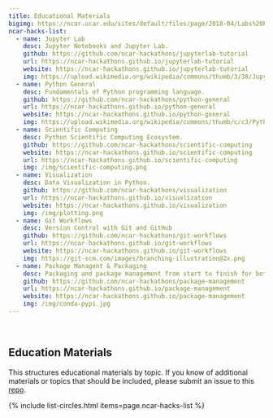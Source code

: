 ```yaml
---
title: Educational Materials
bigimg: https://ncar.ucar.edu/sites/default/files/page/2018-04/Labs%20Earth%20space%20banner.jpg
ncar-hacks-list:
  - name: Jupyter Lab
    desc: Jupyter Notebooks and Jupyter Lab.
    github: https://github.com/ncar-hackathons/jupyterlab-tutorial
    url: https://ncar-hackathons.github.io/jupyterlab-tutorial
    website: https://ncar-hackathons.github.io/jupyterlab-tutorial
    img: https://upload.wikimedia.org/wikipedia/commons/thumb/3/38/Jupyter_logo.svg/207px-Jupyter_logo.svg.png
  - name: Python General
    desc: Fundamentals of Python programming language.
    github: https://github.com/ncar-hackathons/python-general
    url: https://ncar-hackathons.github.io/python-general
    website: https://ncar-hackathons.github.io/python-general
    img: https://upload.wikimedia.org/wikipedia/commons/thumb/c/c3/Python-logo-notext.svg/220px-Python-logo-notext.svg.png
  - name: Scientific Computing
    desc: Python Scientific Computing Ecosystem.
    github: https://github.com/ncar-hackathons/scientific-computing
    website: https://ncar-hackathons.github.io/scientific-computing
    url: https://ncar-hackathons.github.io/scientific-computing
    img: /img/scientific-computing.png
  - name: Visualization
    desc: Data Visualization in Python.
    github: https://github.com/ncar-hackathons/visualization
    url: https://ncar-hackathons.github.io/visualization
    website: https://ncar-hackathons.github.io/visualization
    img: /img/plotting.png
  - name: Git Workflows
    desc: Version Control with Git and GitHub
    github: https://github.com/ncar-hackathons/git-workflows
    url: https://ncar-hackathons.github.io/git-workflows
    website: https://ncar-hackathons.github.io/git-workflows
    img: https://git-scm.com/images/branching-illustration@2x.png
  - name: Package Managent & Packaging
    desc: Packaging and package management from start to finish for both PyPI and Conda.
    github: https://github.com/ncar-hackathons/package-management
    url: https://ncar-hackathons.github.io/package-management
    website: https://ncar-hackathons.github.io/package-management
    img: /img/conda-pypi.jpg
---
```


<br>

## Education Materials

This structures educational materials by topic. If you know of additional materials or topics that should be included, please submit an issue to this [repo](https://github.com/ncar-hackathons/administration).

{% include list-circles.html items=page.ncar-hacks-list %}

<br>

